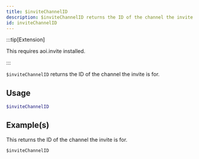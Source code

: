 ```yaml
---
title: $inviteChannelID
description: $inviteChannelID returns the ID of the channel the invite is for.
id: inviteChannelID
---
```


:::tip[Extension]

This requires aoi.invite installed.

:::


`$inviteChannelID` returns the ID of the channel the invite is for.

## Usage

```php
$inviteChannelID
```

## Example(s)

This returns the ID of the channel the invite is for.

```javascript
$inviteChannelID
```
